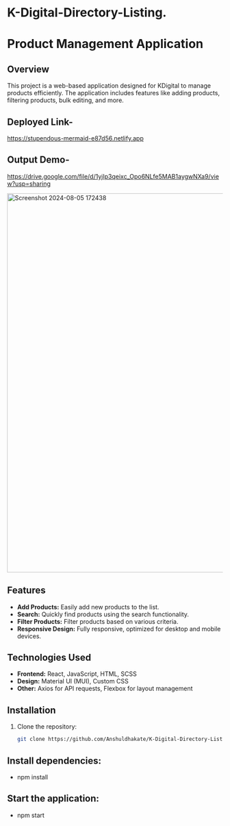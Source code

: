 # K-Digital-Directory-Listing.
# Product Management Application

## Overview

This project is a web-based application designed for KDigital to manage products efficiently. The application includes features like adding products, filtering products, bulk editing, and more.

## Deployed Link- 
https://stupendous-mermaid-e87d56.netlify.app
## Output Demo- 
https://drive.google.com/file/d/1yjIp3qeixc_Opo6NLfe5MAB1aygwNXa9/view?usp=sharing
<br/>


<img width="885" alt="Screenshot 2024-08-05 172438" src="https://github.com/user-attachments/assets/0d4fd5f2-d95c-4f2f-8f82-2549ccc77d91">

<br/>

## Features

- **Add Products:** Easily add new products to the list.
- **Search:** Quickly find products using the search functionality.
- **Filter Products:** Filter products based on various criteria.
- **Responsive Design:** Fully responsive, optimized for desktop and mobile devices.

## Technologies Used

- **Frontend:** React, JavaScript, HTML, SCSS
- **Design:** Material UI (MUI), Custom CSS
- **Other:** Axios for API requests, Flexbox for layout management

## Installation

1. Clone the repository:

   ```bash
   git clone https://github.com/Anshuldhakate/K-Digital-Directory-Listing.git

## Install dependencies:
- npm install

## Start the application:
- npm start
